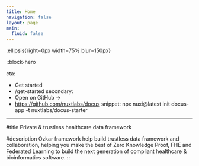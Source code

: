 ```yaml
---
title: Home
navigation: false
layout: page
main:
  fluid: false
---
```


:ellipsis{right=0px width=75% blur=150px}

::block-hero

cta:

- Get started
- /get-started
  secondary:
- Open on GitHub →
- https://github.com/nuxtlabs/docus
  snippet: npx nuxi@latest init docus-app -t nuxtlabs/docus-starter

---

#title
Private & trustless healthcare data framework

#description
Ozkar framework help build trustless data framework and collaboration, helping you make the best of Zero Knowledge Proof, FHE and Federated Learning to build the next generation of compliant healthcare & bioinformatics software.
::
